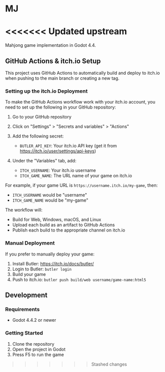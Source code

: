 # MJ
<<<<<<< Updated upstream
=======

Mahjong game implementation in Godot 4.4.

## GitHub Actions & itch.io Setup

This project uses GitHub Actions to automatically build and deploy to itch.io when pushing to the main branch or creating a new tag.

### Setting up the itch.io Deployment

To make the GitHub Actions workflow work with your itch.io account, you need to set up the following in your GitHub repository:

1. Go to your GitHub repository
2. Click on "Settings" > "Secrets and variables" > "Actions"
3. Add the following secret:
   - `BUTLER_API_KEY`: Your itch.io API key (get it from https://itch.io/user/settings/api-keys)

4. Under the "Variables" tab, add:
   - `ITCH_USERNAME`: Your itch.io username
   - `ITCH_GAME_NAME`: The URL name of your game on itch.io

For example, if your game URL is `https://username.itch.io/my-game`, then:
- `ITCH_USERNAME` would be "username"
- `ITCH_GAME_NAME` would be "my-game"

The workflow will:
- Build for Web, Windows, macOS, and Linux
- Upload each build as an artifact to GitHub Actions
- Publish each build to the appropriate channel on itch.io

### Manual Deployment

If you prefer to manually deploy your game:

1. Install Butler: https://itch.io/docs/butler/
2. Login to Butler: `butler login`
3. Build your game
4. Push to itch.io: `butler push build/web username/game-name:html5`

## Development

### Requirements

- Godot 4.4.2 or newer

### Getting Started

1. Clone the repository
2. Open the project in Godot
3. Press F5 to run the game
>>>>>>> Stashed changes
